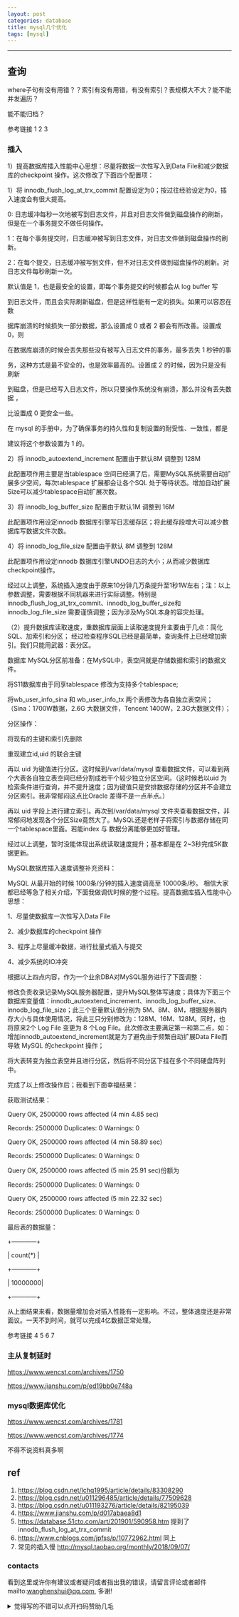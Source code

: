 ```yaml
---
layout: post
categories: database
title: mysql几个优化
tags: [mysql]
---
```


  

---

 

## 查询

where子句有没有用错？？索引有没有用错，有没有索引？表规模大不大？能不能并发遍历？

能不能归档？

参考链接 1 2 3

### 插入

1）提高数据库插入性能中心思想：尽量将数据一次性写入到Data File和减少数据库的checkpoint 操作。这次修改了下面四个配置项：

1）将 innodb_flush_log_at_trx_commit 配置设定为0；按过往经验设定为0，插入速度会有很大提高。

0: 日志缓冲每秒一次地被写到日志文件，并且对日志文件做到磁盘操作的刷新，但是在一个事务提交不做任何操作。

1：在每个事务提交时，日志缓冲被写到日志文件，对日志文件做到磁盘操作的刷新。

2：在每个提交，日志缓冲被写到文件，但不对日志文件做到磁盘操作的刷新。对日志文件每秒刷新一次。

默认值是 1，也是最安全的设置，即每个事务提交的时候都会从 log buffer 写

到日志文件，而且会实际刷新磁盘，但是这样性能有一定的损失。如果可以容忍在数

据库崩溃的时候损失一部分数据，那么设置成 0 或者 2 都会有所改善。设置成 0，则

在数据库崩溃的时候会丢失那些没有被写入日志文件的事务，最多丢失 1 秒钟的事

务，这种方式是最不安全的，也是效率最高的。设置成 2 的时候，因为只是没有刷新

到磁盘，但是已经写入日志文件，所以只要操作系统没有崩溃，那么并没有丢失数据 ，

比设置成 0 更安全一些。

在 mysql 的手册中，为了确保事务的持久性和复制设置的耐受性、一致性，都是

建议将这个参数设置为 1 的。

2）将 innodb_autoextend_increment 配置由于默认8M 调整到 128M

此配置项作用主要是当tablespace 空间已经满了后，需要MySQL系统需要自动扩展多少空间，每次tablespace 扩展都会让各个SQL 处于等待状态。增加自动扩展Size可以减少tablespace自动扩展次数。

3）将 innodb_log_buffer_size 配置由于默认1M 调整到 16M

此配置项作用设定innodb 数据库引擎写日志缓存区；将此缓存段增大可以减少数据库写数据文件次数。

4）将 innodb_log_file_size 配置由于默认 8M 调整到 128M

此配置项作用设定innodb 数据库引擎UNDO日志的大小；从而减少数据库checkpoint操作。

经过以上调整，系统插入速度由于原来10分钟几万条提升至1秒1W左右；注：以上参数调整，需要根据不同机器来进行实际调整。特别是 innodb_flush_log_at_trx_commit、innodb_log_buffer_size和 innodb_log_file_size 需要谨慎调整；因为涉及MySQL本身的容灾处理。

（2）提升数据库读取速度，重数据库层面上读取速度提升主要由于几点：简化SQL、加索引和分区； 经过检查程序SQL已经是最简单，查询条件上已经增加索引。我们只能用武器：表分区。

数据库 MySQL分区前准备：在MySQL中，表空间就是存储数据和索引的数据文件。

将S11数据库由于同享tablespace 修改为支持多个tablespace;

将wb_user_info_sina 和 wb_user_info_tx 两个表修改为各自独立表空间；（Sina：1700W数据，2.6G 大数据文件，Tencent 1400W，2.3G大数据文件）；

分区操作：

将现有的主键和索引先删除

重现建立id,uid 的联合主键

再以 uid 为键值进行分区。这时候到/var/data/mysql 查看数据文件，可以看到两个大表各自独立表空间已经分割成若干个较少独立分区空间。（这时候若以uid 为检索条件进行查询，并不提升速度；因为键值只是安排数据存储的分区并不会建立分区索引。我非常郁闷这点比Oracle 差得不是一点半点。）

再以 uid 字段上进行建立索引。再次到/var/data/mysql 文件夹查看数据文件，非常郁闷地发现各个分区Size竟然大了。MySQL还是老样子将索引与数据存储在同一个tablespace里面。若能index 与 数据分离能够更加好管理。

经过以上调整，暂时没能体现出系统读取速度提升；基本都是在 2~3秒完成5K数据更新。

MySQL数据库插入速度调整补充资料：

MySQL 从最开始的时候 1000条/分钟的插入速度调高至 10000条/秒。 相信大家都已经等急了相关介绍，下面我做调优时候的整个过程。提高数据库插入性能中心思想：

1、尽量使数据库一次性写入Data File

2、减少数据库的checkpoint 操作

3、程序上尽量缓冲数据，进行批量式插入与提交

4、减少系统的IO冲突

根据以上四点内容，作为一个业余DBA对MySQL服务进行了下面调整：

修改负责收录记录MySQL服务器配置，提升MySQL整体写速度；具体为下面三个数据库变量值：innodb_autoextend_increment、innodb_log_buffer_size、innodb_log_file_size；此三个变量默认值分别为 5M、8M、8M，根据服务器内存大小与具体使用情况，将此三只分别修改为：128M、16M、128M。同时，也将原来2个 Log File 变更为 8 个Log File。此次修改主要满足第一和第二点，如：增加innodb_autoextend_increment就是为了避免由于频繁自动扩展Data File而导致 MySQL 的checkpoint 操作；

将大表转变为独立表空并且进行分区，然后将不同分区下挂在多个不同硬盘阵列中。

完成了以上修改操作后；我看到下面幸福结果：

获取测试结果：

Query OK, 2500000 rows affected (4 min 4.85 sec)

Records: 2500000 Duplicates: 0 Warnings: 0

Query OK, 2500000 rows affected (4 min 58.89 sec)

Records: 2500000 Duplicates: 0 Warnings: 0

Query OK, 2500000 rows affected (5 min 25.91 sec)份额为

Records: 2500000 Duplicates: 0 Warnings: 0

Query OK, 2500000 rows affected (5 min 22.32 sec)

Records: 2500000 Duplicates: 0 Warnings: 0

最后表的数据量：

+————+

| count(*) |

+————+

| 10000000|

+————+

从上面结果来看，数据量增加会对插入性能有一定影响。不过，整体速度还是非常面议。一天不到时间，就可以完成4亿数据正常处理。



参考链接 4 5 6 7

### 主从复制延时

https://www.wencst.com/archives/1750

https://www.jianshu.com/p/ed19bb0e748a

### mysql数据库优化

https://www.wencst.com/archives/1781

https://www.wencst.com/archives/1774

不得不说资料真多啊



## ref

1. https://blog.csdn.net/lchq1995/article/details/83308290
2. https://blog.csdn.net/u011296485/article/details/77509628
3. https://blog.csdn.net/u011193276/article/details/82195039
4. https://www.jianshu.com/p/d017abaea8d1
5. https://database.51cto.com/art/201901/590958.htm 提到了innodb_flush_log_at_trx_commit
6. https://www.cnblogs.com/jpfss/p/10772962.html 同上
7. 常见的插入慢 http://mysql.taobao.org/monthly/2018/09/07/

### contacts

看到这里或许你有建议或者疑问或者指出我的错误，请留言评论或者邮件mailto:wanghenshui@qq.com, 多谢! 
<details>
<summary>觉得写的不错可以点开扫码赞助几毛</summary>
<img src="https://wanghenshui.github.io/assets/wepay.png" alt="微信转账">
</details>


